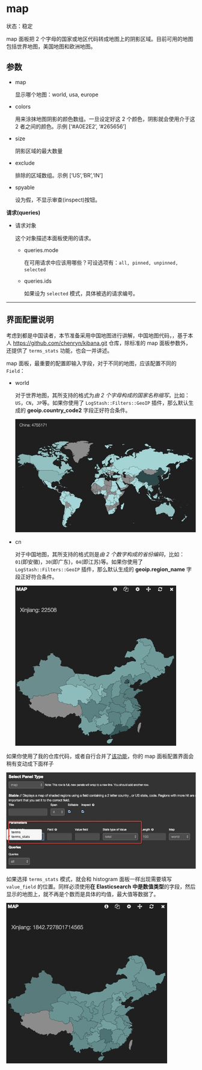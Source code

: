 # map

状态：稳定

map 面板把 2 个字母的国家或地区代码转成地图上的阴影区域。目前可用的地图包括世界地图，美国地图和欧洲地图。

## 参数

* map

    显示哪个地图：world, usa, europe

* colors

    用来涂抹地图阴影的颜色数组。一旦设定好这 2 个颜色，阴影就会使用介于这 2 者之间的颜色。示例 [‘#A0E2E2’, ‘#265656’]

* size

    阴影区域的最大数量

* exclude

    排除的区域数组。示例 [‘US’,‘BR’,‘IN’]

* spyable

    设为假，不显示审查(inspect)按钮。

**请求(queries)**

* 请求对象

    这个对象描述本面板使用的请求。

  * queries.mode

    在可用请求中应该用哪些？可设选项有：`all, pinned, unpinned, selected`

  * queries.ids

    如果设为 `selected` 模式，具体被选的请求编号。

-----------------------------

## 界面配置说明

考虑到都是中国读者，本节准备采用中国地图进行讲解，中国地图代码，，基于本人 <https://github.com/chenryn/kibana.git> 仓库，除标准的 map 面板参数外，还提供了 `terms_stats` 功能，也会一并讲述。

map 面板，最重要的配置即输入字段，对于不同的地图，应该配置不同的 `Field`：

* world

  对于世界地图，其所支持的格式为*由 2 个字母构成的国家名称缩写*，比如：`US`，`CN`，`JP`等。如果你使用了 `LogStash::Filters::GeoIP` 插件，那么默认生成的 **geoip.country_code2** 字段正好符合条件。

  ![map world](../img/map-world.png)

* cn

  对于中国地图，其所支持的格式则是*由 2 个数字构成的省份编码*，比如：`01`(即安徽)，`30`(即广东)，`04`(即江苏)等。如果你使用了 `LogStash::Filters::GeoIP` 插件，那么默认生成的 **geoip.region_name** 字段正好符合条件。

  ![map cn](../img/map-cn.png)

如果你使用了我的仓库代码，或者自行合并了[该功能](https://github.com/elasticsearch/kibana/pull/1270)，你的 map 面板配置界面会稍有变动成下面样子

![map panel setting](../img/map-setting.png)

如果选择 `terms_stats` 模式，就会和 histogram 面板一样出现需要填写 `value_field` 的位置。同样必须使用**在 Elasticsearch 中是数值类型**的字段，然后显示的地图上，就不再是个数而是具体的均值，最大值等数据了。

![terms stat map](../img/terms-stat-map.png)
